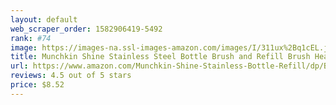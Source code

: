 ```yaml
---
layout: default 
﻿web_scraper_order: 1582906419-5492
rank: #74
image: https://images-na.ssl-images-amazon.com/images/I/311ux%2Bq1cEL.jpg
title: Munchkin Shine Stainless Steel Bottle Brush and Refill Brush Head
url: https://www.amazon.com/Munchkin-Shine-Stainless-Bottle-Refill/dp/B01M5IJHAW/ref=zg_mw_baby-products_74?_encoding=UTF8&psc=1&refRID=DDWM5Y6YAF3RS98T1NAA
reviews: 4.5 out of 5 stars
price: $8.52 
---
```

